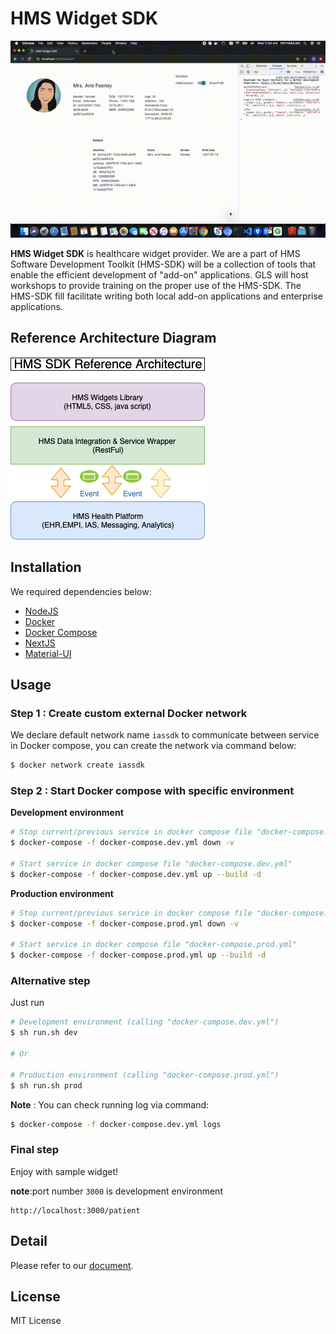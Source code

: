 # **HMS Widget SDK**

![HMS Widget SDK](./app/assets/hms-widget-sdk.gif)

<span style="text-align:center"><strong>HMS Widget SDK</strong> is healthcare widget provider. We are a part of HMS Software Development Toolkit (HMS-SDK) will be a collection of tools that enable the efficient development of "add-on" applications. 
GLS will host workshops to provide training on the proper use of the HMS-SDK. 
The HMS-SDK fill facilitate writing both local add-on applications and enterprise applications.</span>

## **Reference Architecture Diagram**

![Reference Architecture](./images/hms-sdk-arctitect-00.png)
## **Installation**

We required dependencies below:

 - [NodeJS](https://nodejs.org/en/download/)
 - [Docker](https://docs.docker.com/install/)
 - [Docker Compose](https://docs.docker.com/compose/install/)
 - [NextJS](https://nextjs.org/docs)
 - [Material-UI](https://material-ui.com/)

## **Usage**

### **Step 1 : Create custom external Docker network**

We declare default network name `iassdk` to communicate between service in Docker compose, you can create the network via command below:

```bash
$ docker network create iassdk
```

### **Step 2 : Start Docker compose with specific environment**

**Development environment**

```bash
# Stop current/previous service in docker compose file "docker-compose.dev.yml"
$ docker-compose -f docker-compose.dev.yml down -v

# Start service in docker compose file "docker-compose.dev.yml"
$ docker-compose -f docker-compose.dev.yml up --build -d
```

**Production environment**

```bash
# Stop current/previous service in docker compose file "docker-compose.prod.yml"
$ docker-compose -f docker-compose.prod.yml down -v

# Start service in docker compose file "docker-compose.prod.yml"
$ docker-compose -f docker-compose.prod.yml up --build -d
```

### **Alternative step**

Just run

```bash
# Development environment (calling "docker-compose.dev.yml")
$ sh run.sh dev

# Or 

# Production environment (calling "docker-compose.prod.yml")
$ sh run.sh prod
```

**Note** : You can check running log via command:
```bash
$ docker-compose -f docker-compose.dev.yml logs
```

### **Final step**

Enjoy with sample widget!

**note**:port number `3000` is development environment

```http
http://localhost:3000/patient
```

## **Detail**

Please refer to our [document](https://hmsconnect.github.io/hms-widget-sdk).

## License

MIT License
